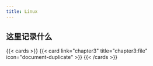 ```yaml
---
title: Linux
---
```



## 这里记录什么
{{< cards >}}
  {{< card link="chapter3" title="chapter3:file" icon="document-duplicate" >}}
{{< /cards >}}
